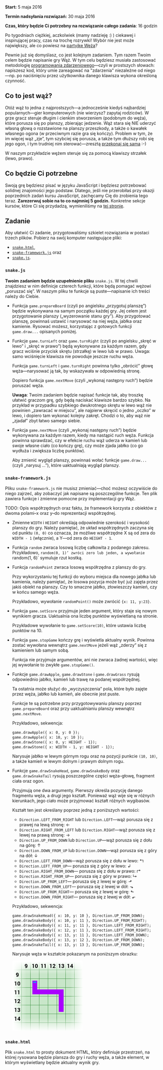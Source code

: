 **Start:** 5 maja 2016

**Termin nadsyłania rozwiązań:** 30 maja 2016

**Czas, który będzie Ci potrzebny na rozwiązanie całego zadania**: 16 godzin

Po tygodniach ciężkiej, aczkolwiek (mamy nadzieję :) ) ciekawej
i inspirującej pracy, czas na trochę rozrywki!  Wybór nie jest może
największy, ale co powiesz na [partyjkę
Węża](http://mina86.github.io/dresscode-snake/demo/snake.html)?

Pewnie już się domyślasz, co jest kolejnym zadaniem.  Tym razem Twoim
celem będzie napisanie gry Wąż.  W tym celu będziesz musiała
zastosować metodologię [programowania
zdarzeniowego](https://pl.wikipedia.org/wiki/Programowanie_sterowane_zdarzeniami)—czyli
w prostszych słowach: napiszesz kod, który umie zareagować na
"zdarzenia" niezależne od niego—np. po naciśnięciu przez użytkownika
danego klawisza wykona określoną czynność.

## Co to jest wąż?

Otóż wąż to jedna z najprostszych—a jednocześnie kiedyś najbardziej
popularnych—gier komputerowych (nie wierzysz? zapytaj rodziców).
W grze gracz steruje długim i cienkim stworzeniem (podobnym do węża),
które porusza się po planszy, zbierając jedzenie.  Wąż stara się NIE
uderzyć własną głową o rozstawione na planszy przeszkody, a także
o kawałek własnego ogona (w przeciwnym razie gra się kończy).  Problem
w tym, że im więcej wąż „zje”, tym szybciej się porusza, a także tym
dłuższy robi się jego ogon, i tym trudniej nim sterować—zresztą
[przekonaj się
sama](http://mina86.github.io/dresscode-snake/demo/snake.html) :-)

W naszym przykładzie wężem steruje się za pomocą klawiszy strzałek
(lewo, prawo).

## Co będzie Ci potrzebne

Swoją grę będziesz pisać w języku JavaScript i będziesz potrzebować
solidnej znajomości jego podstaw.  Dlatego, jeśli nie przerobiłaś przy
okazji poprzednich zadań kursu JavaScript, zachęcamy Cię do zrobienia
tego teraz.  **Zarezerwuj sobie na to co najmniej 5 godzin.**
Konkretne sekcje kursów, które Ci się przydadzą, wymieniliśmy na [tej
stronie](http://mina86.github.io/dresscode-sorting/).

## Zadanie

Aby ułatwić Ci zadanie, przygotowaliśmy szkielet rozwiązania w postaci
trzech plików.  Pobierz na swój komputer następujące pliki:

 *  [`snake.html`](http://mina86.github.io/dresscode-snake/files/snake.html),
 *  [`snake-framework.js`](http://mina86.github.io/dresscode-snake/files/snake-framework.js) oraz
 *  [`snake.js`](http://mina86.github.io/dresscode-snake/files/snake.js).

### `snake.js`

**Twoim zadaniem będzie uzupełnienie pliku** `snake.js`.  W tej chwili
znajdziesz w nim definicje czterech funkcji, które będą pomagać wężowi
„poruszać się”.  W naszym pliku te funkcje są puste—napisanie ich
treści należy do Ciebie.

 *  Funkcja `game.prepareBoard` (czyli po angielsku „przygotuj
    planszę”) będzie wykonywana na samym początku każdej gry.  Jej
    celem jest przygotowanie planszy („wyzerowanie stanu gry”).  Aby
    przygotować planszę, powinnaś ustawić i narysować na niej węża,
    jabłka oraz kamienie.  Rysować możesz, korzystając z gotowych
    funkcji `game.draw...` opisanych poniżej.

 *  Funkcje `game.turnLeft` oraz `game.turnRight` (czyli po angielsku
    „skręć w lewo” i „skręć w prawo”) będą wykonywane za każdym razem,
    gdy gracz wciśnie przycisk skrętu (strzałkę) w lewo lub w prawo.
    Uwaga: samo wciśnięcie klawisza nie powoduje jeszcze ruchu węża.

    Funkcja `game.turnLeft` i `game.turnRight` powinna tylko „obrócić”
    głowę węża—narysować ją tak, by wskazywała w odpowiednią stronę.

    Dopiero funkcja `game.nextMove` (czyli „wykonaj następny ruch”)
    będzie poruszać węża.

    **Uwaga**: Twoim zadaniem będzie napisać funkcje tak, aby troszkę
    ułatwić graczom grę, gdy będą naciskać klawisze bardzo szybko.  Na
    przykład w przypadku szybkiego dwukrotnego skrętu w lewo wąż nie
    powinien „zawracać w miejscu”, ale najpierw skręcić o jedno
    „oczko” w lewo, i dopiero tam wykonać kolejny zakręt.  Chodzi
    o to, aby wąż nie „zjadał” zbyt łatwo samego siebie.

 *  Funkcja `game.nextMove` (czyli „wykonaj następny ruch”) będzie
    wykonywana za każdym razem, kiedy ma nastąpić ruch węża.  Funkcja
    powinna sprawdzać, czy w efekcie ruchu wąż uderza w kamień lub
    swoje własne ciało (co kończy grę), czy może zjada jabłko (co go
    wydłuża i zwiększa liczbę punktów).

    Aby zmienić wygląd planszy, powinnaś wołać funkcje `game.draw...`
    (czyli „narysuj ...”), które uaktualniają wygląd planszy.


### `snake-framework.js`

Pliku `snake-framework.js` nie musisz zmieniać—choć możesz oczywiście
do niego zajrzeć, aby zobaczyć jak napisane są poszczególne funkcje.
Ten plik zawiera funkcje i zmienne pomocne przy implementacji gry Wąż.

TODO: Opis współrzędnych oraz faktu, że framework korzysta z obiektów
      z dwoma polami–x oraz y–do reprezentacji współrzędnej.

 *  Zmienne `WIDTH` i `HEIGHT` określają odpowiednie szerokość
    i wysokość planszy do gry.  Należy pamiętać, że układ
    współrzędnych zaczyna się od punktu `(0, 0)` co oznacza, że
    możliwe współrzędne X są od zera do `WIDTH - 1` (włącznie), a Y—od
    zera do `HEIGHT - 1`.

 *  Funkcja `random` zwraca losową liczbę całkowita z podanego
    zakresu.  Przykładowo, `random(0, 1)’ zwróci zero lub jeden,
    a wywołanie `random(1, 6)` symuluje rzut kostką.

 *  Funkcja `randomPoint` zwraca losową współrzędna z planszy do gry.

    Przy wykorzystaniu tej funkcji do wyboru miejsca dla nowego jabłka
    lub kamienia, należy pamiętać, że losowa pozycja może być już
    zajęta przez jakiś obiekt na planszy.  Czy to smaczne jabłko,
    złowieszczy kamień, czy w końcu samego węża.

    Przykładowo, wywołanie `randomPoint()` może zwrócić `{x: 11,
    y:23}`.

 *  Funkcja `game.setScore` przyjmuje jeden argument, który staje się
    nowym wynikiem gracza.  Uaktualnia ona liczbę punktów wyświetlaną
    na stronie.

    Przykładowe wywołanie to `game.setScore(10)`, które ustawia liczbę
    punktów na 10.

 *  Funkcja `game.stopGame` kończy grę i wyświetla aktualny wynik.
    Powinna zostać wywołana wewnątrz `game.nextMove` jeżeli wąż
    „zderzy” się z kamieniem lub samym sobą.

    Funkcja nie przyjmuje argumentów, ani nie zwraca żadnej wartości,
    więc jej wywołanie to zwykłe `game.stopGame()`.

 *  Funkcje `game.drawApple`, `game.drawStone` i `game.drawGrass`
    rysują odpowiednio jabłko, kamień lub trawę na podanej
    współrzędnej.

    Ta ostatnia może służyć do „wyczyszczenia” pola, które było zajęte
    przez węża, jabłko lub kamień, ale obecnie jest puste.

    Funkcje te są potrzebne przy przygotowywaniu planszy poprzez
    `game.prepareBoard` oraz przy uaktualnianiu planszy wewnątrz
    `game.nextMove`.

    Przykładowo, sekwencja:

        game.drawApple({ x: 0, y: 0 });
        game.drawApple({ x: 10, y: 10 });
        game.drawStone({ x: 0, y: HEIGHT - 1});
        game.drawStone({ x: WIDTH - 1, y: HEIGHT - 1});

    Narysuje jabłko w lewym górnym rogu oraz na pozycji punkcie
    `(10, 10)`, a także kamień w lewym dolnym i prawym dolnym rogu.

 *  Funkcje `game.drawSnakeHead`, `game.drawSnakeBody` oraz
    `game.drawSnakeTail` rysują poszczególne części węża–głowę,
    fragment ciała oraz ogon.

    Przyjmują one dwa argumenty.  Pierwszy określa pozycję danego
    fragmentu węża, a drugi jego kształt.  Ponieważ wąż wije się
    w różnych kierunkach, jego ciało może przyjmować kształt różnych
    wygibasów.

    Kształt ten jest określany poprzez jedną z poniższych wartości:

     *  `Direction.LEFT_FROM_RIGHT` lub `Direction.LEFT`—wąż porusza
        się z prawej na lewą stronę: ←
     *  `Direction.RIGHT_FROM_LEFT` lub `Direction.RIGHT`—wąż porusza
        się z lewej na prawą stronę: →
     *  `Direction.UP_FROM_DOWN` lub `Direction.UP`—wąż porusza się
        z dołu na górę: ↑
     *  `Direction.DOWN_FROM_UP` lub `Direction.DOWN`—wąż porusza się
        z góry na dół: ↓
     *  `Direction.LEFT_FROM_DOWN`—wąż porusza się z dołu w lewo: ↰
     *  `Direction.LEFT_FROM_UP`— porusza się z góry w lewo: ↲
     *  `Direction.RIGHT_FROM_DOWN`— porusza się z dołu w prawo: ↱
     *  `Direction.RIGHT_FROM_UP`— porusza się z góry w prawo: ↳
     *  `Direction.UP_FROM_LEFT`— porusza się z lewej w górę: ⬏
     *  `Direction.DOWN_FROM_LEFT`— porusza się z lewej w dół: ⬎
     *  `Direction.UP_FROM_RIGHT`— porusza się z lewej w górę: ⬑
     *  `Direction.DOWN_FROM_RIGHT`— porusza się z lewej w dół: ⬐

    Przykładowo, sekwencja:

        game.drawSnakeHead({ x: 10, y: 10 }, Direction.UP_FROM_DOWN);
        game.drawSnakeBody({ x: 10, y: 11 }, Direction.UP_FROM_RIGHT);
        game.drawSnakeBody({ x: 11, y: 11 }, Direction.LEFT_FROM_RIGHT);
        game.drawSnakeBody({ x: 12, y: 11 }, Direction.LEFT_FROM_RIGHT);
        game.drawSnakeBody({ x: 13, y: 11 }, Direction.LEFT_FROM_DOWN);
        game.drawSnakeBody({ x: 13, y: 12 }, Direction.UP_FROM_DOWN);
        game.drawSnakeTail({ x: 13, y: 13 }, Direction.UP_FROM_DOWN);

    Narysuje węża w kształcie pokazanym na poniższym obrazku:

    ![Przykładowy wąż](snake-draw-example.png)

### `snake.html`

Plik `snake.html` to prosty dokument HTML, który definiuje przestrzeń,
na której rysowana będzie plansza do gry i ruchy węża, a także
element, w którym wyświetlany będzie aktualny wynik gry.
